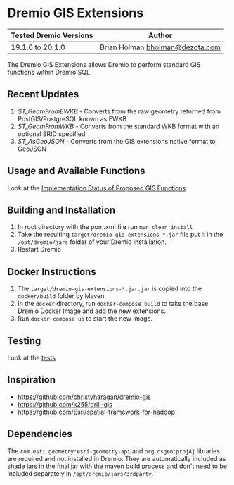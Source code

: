# Dremio GIS Extensions

| Tested Dremio Versions | Author                            |
|------------------------|-----------------------------------|
| 19.1.0 to 20.1.0       | Brian Holman <bholman@dezota.com> |

The Dremio GIS Extensions allows Dremio to perform standard GIS functions within Dremio SQL.

## Recent Updates

1. *ST_GeomFromEWKB* - Converts from the raw geometry returned from PostGIS/PostgreSQL known as EWKB
2. *ST_GeomFromWKB* - Converts from the standard WKB format with an optional SRID specified
3. *ST_AsGeoJSON* - Converts from the GIS extensions native format to GeoJSON

## Usage and Available Functions

Look at the [Implementation Status of Proposed GIS Functions](./functions.md)

## Building and Installation

1. In root directory with the pom.xml file run `mvn clean install`
2. Take the resulting `target/dremio-gis-extensions-*.jar` file put it in the `/opt/dremio/jars` folder of your Dremio
   installation.
3. Restart Dremio

## Docker Instructions

1. The `target/dremio-gis-extensions-*.jar.jar` is copied into the `docker/build` folder by Maven.
2. In the `docker` directory, run `docker-compose build` to take the base Dremio Docker Image and add the new
   extensions.
3. Run `docker-compose up` to start the new image.

## Testing

Look at the [tests](./tests/TESTS.md)

## Inspiration

* https://github.com/christyharagan/dremio-gis
* https://github.com/k255/drill-gis
* https://github.com/Esri/spatial-framework-for-hadoop

## Dependencies

The ```com.esri.geometry:esri-geometry-api``` and ```org.osgeo:proj4j``` libraries are required and not installed in
Dremio. They are automatically included as shade jars in the final jar with the maven build process and don't need to be
included separately in `/opt/dremio/jars/3rdparty`.


